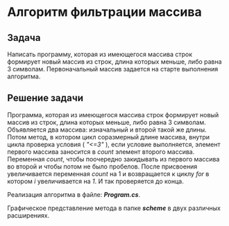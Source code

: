 # Алгоритм фильтрации массива

## Задача

 Написать программу, которая из имеющегося массива строк формирует новый массив из строк, длина которых меньше, либо равна 3 символам. Первоначальный массив задается на старте выполнения алгоритма.

## Решение задачи

Программа, которая из имеющегося массива строк формирует новый массив из строк, длина которых меньше, либо равна 3 символам. Объявляется два массива: изначальный и второй такой же длины. Потом метод, в котором цикл соразмерный длине массива, внутри цикла проверка условия ( *"<=3"* ), если условие выполняется, элемент первого массива заносится в *count* элемент второго массива. Переменная *count*, чтобы поочередно закидывать из первого массива во второй и чтобы потом не было пробелов. После присвоения увеличивается переменная *count* на 1 и возвращается к циклу *for* в котором *i* увеличивается на *1*. И так проверяется до конца.

Реализация алгоритма в файле: ***Program.cs***.

Графическое представление метода в папке ***scheme*** в двух различных расширениях.